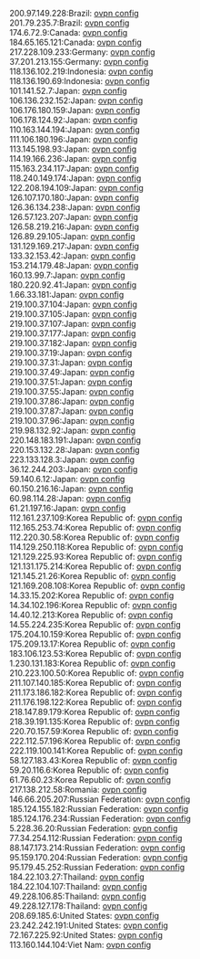 200.97.149.228:Brazil: [ovpn config](vpn/200_97_149_228.ovpn)  
201.79.235.7:Brazil: [ovpn config](vpn/201_79_235_7.ovpn)  
174.6.72.9:Canada: [ovpn config](vpn/174_6_72_9.ovpn)  
184.65.165.121:Canada: [ovpn config](vpn/184_65_165_121.ovpn)  
217.228.109.233:Germany: [ovpn config](vpn/217_228_109_233.ovpn)  
37.201.213.155:Germany: [ovpn config](vpn/37_201_213_155.ovpn)  
118.136.102.219:Indonesia: [ovpn config](vpn/118_136_102_219.ovpn)  
118.136.190.69:Indonesia: [ovpn config](vpn/118_136_190_69.ovpn)  
101.141.52.7:Japan: [ovpn config](vpn/101_141_52_7.ovpn)  
106.136.232.152:Japan: [ovpn config](vpn/106_136_232_152.ovpn)  
106.176.180.159:Japan: [ovpn config](vpn/106_176_180_159.ovpn)  
106.178.124.92:Japan: [ovpn config](vpn/106_178_124_92.ovpn)  
110.163.144.194:Japan: [ovpn config](vpn/110_163_144_194.ovpn)  
111.106.180.196:Japan: [ovpn config](vpn/111_106_180_196.ovpn)  
113.145.198.93:Japan: [ovpn config](vpn/113_145_198_93.ovpn)  
114.19.166.236:Japan: [ovpn config](vpn/114_19_166_236.ovpn)  
115.163.234.117:Japan: [ovpn config](vpn/115_163_234_117.ovpn)  
118.240.149.174:Japan: [ovpn config](vpn/118_240_149_174.ovpn)  
122.208.194.109:Japan: [ovpn config](vpn/122_208_194_109.ovpn)  
126.107.170.180:Japan: [ovpn config](vpn/126_107_170_180.ovpn)  
126.36.134.238:Japan: [ovpn config](vpn/126_36_134_238.ovpn)  
126.57.123.207:Japan: [ovpn config](vpn/126_57_123_207.ovpn)  
126.58.219.216:Japan: [ovpn config](vpn/126_58_219_216.ovpn)  
126.89.29.105:Japan: [ovpn config](vpn/126_89_29_105.ovpn)  
131.129.169.217:Japan: [ovpn config](vpn/131_129_169_217.ovpn)  
133.32.153.42:Japan: [ovpn config](vpn/133_32_153_42.ovpn)  
153.214.179.48:Japan: [ovpn config](vpn/153_214_179_48.ovpn)  
160.13.99.7:Japan: [ovpn config](vpn/160_13_99_7.ovpn)  
180.220.92.41:Japan: [ovpn config](vpn/180_220_92_41.ovpn)  
1.66.33.181:Japan: [ovpn config](vpn/1_66_33_181.ovpn)  
219.100.37.104:Japan: [ovpn config](vpn/219_100_37_104.ovpn)  
219.100.37.105:Japan: [ovpn config](vpn/219_100_37_105.ovpn)  
219.100.37.107:Japan: [ovpn config](vpn/219_100_37_107.ovpn)  
219.100.37.177:Japan: [ovpn config](vpn/219_100_37_177.ovpn)  
219.100.37.182:Japan: [ovpn config](vpn/219_100_37_182.ovpn)  
219.100.37.19:Japan: [ovpn config](vpn/219_100_37_19.ovpn)  
219.100.37.31:Japan: [ovpn config](vpn/219_100_37_31.ovpn)  
219.100.37.49:Japan: [ovpn config](vpn/219_100_37_49.ovpn)  
219.100.37.51:Japan: [ovpn config](vpn/219_100_37_51.ovpn)  
219.100.37.55:Japan: [ovpn config](vpn/219_100_37_55.ovpn)  
219.100.37.86:Japan: [ovpn config](vpn/219_100_37_86.ovpn)  
219.100.37.87:Japan: [ovpn config](vpn/219_100_37_87.ovpn)  
219.100.37.96:Japan: [ovpn config](vpn/219_100_37_96.ovpn)  
219.98.132.92:Japan: [ovpn config](vpn/219_98_132_92.ovpn)  
220.148.183.191:Japan: [ovpn config](vpn/220_148_183_191.ovpn)  
220.153.132.28:Japan: [ovpn config](vpn/220_153_132_28.ovpn)  
223.133.128.3:Japan: [ovpn config](vpn/223_133_128_3.ovpn)  
36.12.244.203:Japan: [ovpn config](vpn/36_12_244_203.ovpn)  
59.140.6.12:Japan: [ovpn config](vpn/59_140_6_12.ovpn)  
60.150.216.16:Japan: [ovpn config](vpn/60_150_216_16.ovpn)  
60.98.114.28:Japan: [ovpn config](vpn/60_98_114_28.ovpn)  
61.21.197.16:Japan: [ovpn config](vpn/61_21_197_16.ovpn)  
112.161.237.109:Korea Republic of: [ovpn config](vpn/112_161_237_109.ovpn)  
112.165.253.74:Korea Republic of: [ovpn config](vpn/112_165_253_74.ovpn)  
112.220.30.58:Korea Republic of: [ovpn config](vpn/112_220_30_58.ovpn)  
114.129.250.118:Korea Republic of: [ovpn config](vpn/114_129_250_118.ovpn)  
121.129.225.93:Korea Republic of: [ovpn config](vpn/121_129_225_93.ovpn)  
121.131.175.214:Korea Republic of: [ovpn config](vpn/121_131_175_214.ovpn)  
121.145.21.26:Korea Republic of: [ovpn config](vpn/121_145_21_26.ovpn)  
121.169.208.108:Korea Republic of: [ovpn config](vpn/121_169_208_108.ovpn)  
14.33.15.202:Korea Republic of: [ovpn config](vpn/14_33_15_202.ovpn)  
14.34.102.196:Korea Republic of: [ovpn config](vpn/14_34_102_196.ovpn)  
14.40.12.213:Korea Republic of: [ovpn config](vpn/14_40_12_213.ovpn)  
14.55.224.235:Korea Republic of: [ovpn config](vpn/14_55_224_235.ovpn)  
175.204.10.159:Korea Republic of: [ovpn config](vpn/175_204_10_159.ovpn)  
175.209.13.17:Korea Republic of: [ovpn config](vpn/175_209_13_17.ovpn)  
183.106.123.53:Korea Republic of: [ovpn config](vpn/183_106_123_53.ovpn)  
1.230.131.183:Korea Republic of: [ovpn config](vpn/1_230_131_183.ovpn)  
210.223.100.50:Korea Republic of: [ovpn config](vpn/210_223_100_50.ovpn)  
211.107.140.185:Korea Republic of: [ovpn config](vpn/211_107_140_185.ovpn)  
211.173.186.182:Korea Republic of: [ovpn config](vpn/211_173_186_182.ovpn)  
211.176.198.122:Korea Republic of: [ovpn config](vpn/211_176_198_122.ovpn)  
218.147.89.179:Korea Republic of: [ovpn config](vpn/218_147_89_179.ovpn)  
218.39.191.135:Korea Republic of: [ovpn config](vpn/218_39_191_135.ovpn)  
220.70.157.59:Korea Republic of: [ovpn config](vpn/220_70_157_59.ovpn)  
222.112.57.196:Korea Republic of: [ovpn config](vpn/222_112_57_196.ovpn)  
222.119.100.141:Korea Republic of: [ovpn config](vpn/222_119_100_141.ovpn)  
58.127.183.43:Korea Republic of: [ovpn config](vpn/58_127_183_43.ovpn)  
59.20.116.6:Korea Republic of: [ovpn config](vpn/59_20_116_6.ovpn)  
61.76.60.23:Korea Republic of: [ovpn config](vpn/61_76_60_23.ovpn)  
217.138.212.58:Romania: [ovpn config](vpn/217_138_212_58.ovpn)  
146.66.205.207:Russian Federation: [ovpn config](vpn/146_66_205_207.ovpn)  
185.124.155.182:Russian Federation: [ovpn config](vpn/185_124_155_182.ovpn)  
185.124.176.234:Russian Federation: [ovpn config](vpn/185_124_176_234.ovpn)  
5.228.36.20:Russian Federation: [ovpn config](vpn/5_228_36_20.ovpn)  
77.34.254.112:Russian Federation: [ovpn config](vpn/77_34_254_112.ovpn)  
88.147.173.214:Russian Federation: [ovpn config](vpn/88_147_173_214.ovpn)  
95.159.170.204:Russian Federation: [ovpn config](vpn/95_159_170_204.ovpn)  
95.179.45.252:Russian Federation: [ovpn config](vpn/95_179_45_252.ovpn)  
184.22.103.27:Thailand: [ovpn config](vpn/184_22_103_27.ovpn)  
184.22.104.107:Thailand: [ovpn config](vpn/184_22_104_107.ovpn)  
49.228.106.85:Thailand: [ovpn config](vpn/49_228_106_85.ovpn)  
49.228.127.178:Thailand: [ovpn config](vpn/49_228_127_178.ovpn)  
208.69.185.6:United States: [ovpn config](vpn/208_69_185_6.ovpn)  
23.242.242.191:United States: [ovpn config](vpn/23_242_242_191.ovpn)  
72.167.225.92:United States: [ovpn config](vpn/72_167_225_92.ovpn)  
113.160.144.104:Viet Nam: [ovpn config](vpn/113_160_144_104.ovpn)  
